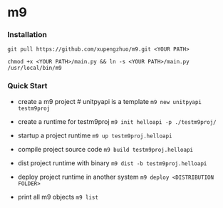 # m9
### Installation

```git pull https://github.com/xupengzhuo/m9.git <YOUR PATH> ```

```chmod +x <YOUR PATH>/main.py && ln -s <YOUR PATH>/main.py /usr/local/bin/m9 ```


### Quick Start


- create a m9 project # unitpyapi is a template
```m9 new unitpyapi testm9proj```

- create a runtime for testm9proj
```m9 init helloapi -p ./testm9proj/```


- startup a project runtime
```m9 up testm9proj.helloapi```

- compile project source code
```m9 build testm9proj.helloapi```

- dist project runtime with binary
```m9 dist -b testm9proj.helloapi```

- deploy project runtime in another system
```m9 deploy <DISTRIBUTION FOLDER>```

- print all m9 objects
```m9 list```
